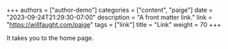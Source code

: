 +++
authors = ["author-demo"]
categories = ["content", "paige"]
date = "2023-09-24T21:29:30-07:00"
description = "A front matter link."
link = "https://willfaught.com/paige"
tags = ["link"]
title = "Link"
weight = 70
+++

It takes you to the home page.

